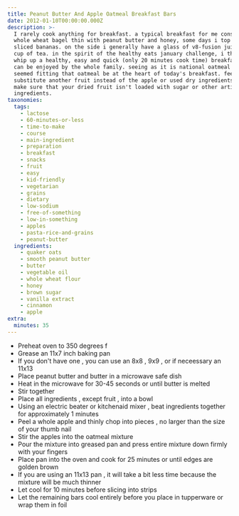 ```yaml
---
title: Peanut Butter And Apple Oatmeal Breakfast Bars
date: 2012-01-10T00:00:00.000Z
description: >-
  I rarely cook anything for breakfast. a typical breakfast for me consists of a
  whole wheat bagel thin with peanut butter and honey, some days i top it with
  sliced bananas. on the side i generally have a glass of v8-fusion juice and a
  cup of tea. in the spirit of the healthy eats january challenge, i thought i'd
  whip up a healthy, easy and quick (only 20 minutes cook time) breakfast that
  can be enjoyed by the whole family. seeing as it is national oatmeal month, it
  seemed fitting that oatmeal be at the heart of today's breakfast. feel free to
  substitute another fruit instead of the apple or used dry ingredients. just
  make sure that your dried fruit isn't loaded with sugar or other artifical
  ingredients.
taxonomies:
  tags:
    - lactose
    - 60-minutes-or-less
    - time-to-make
    - course
    - main-ingredient
    - preparation
    - breakfast
    - snacks
    - fruit
    - easy
    - kid-friendly
    - vegetarian
    - grains
    - dietary
    - low-sodium
    - free-of-something
    - low-in-something
    - apples
    - pasta-rice-and-grains
    - peanut-butter
  ingredients:
    - quaker oats
    - smooth peanut butter
    - butter
    - vegetable oil
    - whole wheat flour
    - honey
    - brown sugar
    - vanilla extract
    - cinnamon
    - apple
extra:
  minutes: 35
---
```

 - Preheat oven to 350 degrees f
 - Grease an 11x7 inch baking pan
 - If you don't have one , you can use an 8x8 , 9x9 , or if neceessary an 11x13
 - Place peanut butter and butter in a microwave safe dish
 - Heat in the microwave for 30-45 seconds or until butter is melted
 - Stir together
 - Place all ingredients , except fruit , into a bowl
 - Using an electric beater or kitchenaid mixer , beat ingredients together for approximately 1 minutes
 - Peel a whole apple and thinly chop into pieces , no larger than the size of your thumb nail
 - Stir the apples into the oatmeal mixture
 - Pour the mixture into greased pan and press entire mixture down firmly with your fingers
 - Place pan into the oven and cook for 25 minutes or until edges are golden brown
 - If you are using an 11x13 pan , it will take a bit less time because the mixture will be much thinner
 - Let cool for 10 minutes before slicing into strips
 - Let the remaining bars cool entirely before you place in tupperware or wrap them in foil
